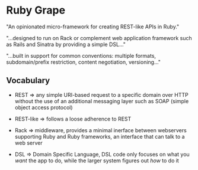 # Ruby Grape

"An opinionated micro-framework for creating REST-like APIs in Ruby."

"...designed to run on Rack or complement web application framework such as Rails and Sinatra by providing a simple DSL..."

"...built in support for common conventions: multiple formats, subdomain/prefix restriction, content negotiation, versioning..."

## Vocabulary

* REST => any simple URI-based request to a specific domain over HTTP without the use of an additional messaging layer such as SOAP (simple object access protocol)

* REST-like => follows a loose adherence to REST

* Rack => middleware, provides a minimal inerface between webservers supporting Ruby and Ruby frameworks, an interface that can talk to a web server

* DSL => Domain Specific Language, DSL code only focuses on what you *want* the app to do, while the larger system figures out *how* to do it